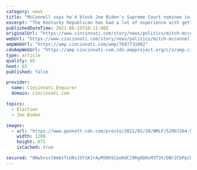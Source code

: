 ```yaml
---
category: news
title: "McConnell says he'd block Joe Biden's Supreme Court nominee in 2024 and maybe even in 2023"
excerpt: "The Kentucky Republican has had a lot of experience with getting Supreme Court nominations approved — or blocked."
publishedDateTime: 2021-06-15T10:11:00Z
originalUrl: "https://www.cincinnati.com/story/news/politics/mitch-mcconnell/2021/06/14/mcconnell-would-block-joe-bidens-scotus-nom-2024-maybe-2023/7687731002/"
webUrl: "https://www.cincinnati.com/story/news/politics/mitch-mcconnell/2021/06/14/mcconnell-would-block-joe-bidens-scotus-nom-2024-maybe-2023/7687731002/"
ampWebUrl: "https://amp.cincinnati.com/amp/7687731002"
cdnAmpWebUrl: "https://amp-cincinnati-com.cdn.ampproject.org/c/s/amp.cincinnati.com/amp/7687731002"
type: article
quality: 65
heat: 65
published: false

provider:
  name: Cincinnati Enquirer
  domain: cincinnati.com

topics:
  - Election
  - Joe Biden

images:
  - url: "https://www.gannett-cdn.com/presto/2021/01/28/NMLF/529b72b4-9f64-4fff-9cdf-48980b1dc1d3-IMPEACHMENT-GOP-COMMENTARY-GET.jpg?auto=webp&crop=3650,2054,x0,y186&format=pjpg&width=1200"
    width: 1200
    height: 675
    isCached: true

secured: "ONwS+sslKm6zTsURsJSYiKJrAyM50h5CpoKdC29Rg6D0sM3T3Y/DBr2CbPpC0xVLUr3aEenLmlGiiqVhMQhq/w/CrjrbqOPvQoZi5ZkpVMjIlKTNJ4kq4rNWTpxcD7vvAmV9UimShn7VcdoByawA+m9Gq2BvNUfNmEkpWcQCPM50nWPWYqtGvnU6FgpRmR+G5J8fUSZEmbDI/NA8ZK7QBjLWIVR/qqgtqmugmJJP0CmpCeWlTMRF3IcGctcBLXnBoGY234gYn+HePuWtTtck0/IW3d9g4qkFNM4VE9D1FgKkpL7RKcKYX69ztgg2QWVYt3RTOyW4+vF50ofzpzMDzUjAfmE1QzzWMst5G/NYnBM=;sEvPukzzlPMOyQZqpY4XQw=="
---
```


